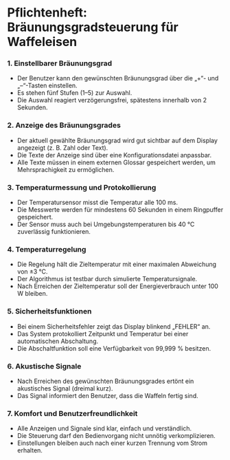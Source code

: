 # **Pflichtenheft: Bräunungsgradsteuerung für Waffeleisen**

### 1. **Einstellbarer Bräunungsgrad**
- Der Benutzer kann den gewünschten Bräunungsgrad über die „+“- und „–“-Tasten einstellen.  
- Es stehen fünf Stufen (1–5) zur Auswahl.  
- Die Auswahl reagiert verzögerungsfrei, spätestens innerhalb von 2 Sekunden.  

### 2. **Anzeige des Bräunungsgrades**
- Der aktuell gewählte Bräunungsgrad wird gut sichtbar auf dem Display angezeigt (z. B. Zahl oder Text).  
- Die Texte der Anzeige sind über eine Konfigurationsdatei anpassbar.  
- Alle Texte müssen in einem externen Glossar gespeichert werden, um Mehrsprachigkeit zu ermöglichen.  

### 3. **Temperaturmessung und Protokollierung**
- Der Temperatursensor misst die Temperatur alle 100 ms.  
- Die Messwerte werden für mindestens 60 Sekunden in einem Ringpuffer gespeichert.  
- Der Sensor muss auch bei Umgebungstemperaturen bis 40 °C zuverlässig funktionieren.  

### 4. **Temperaturregelung**
- Die Regelung hält die Zieltemperatur mit einer maximalen Abweichung von ±3 °C.  
- Der Algorithmus ist testbar durch simulierte Temperatursignale.  
- Nach Erreichen der Zieltemperatur soll der Energieverbrauch unter 100 W bleiben.  

### 5. **Sicherheitsfunktionen**
- Bei einem Sicherheitsfehler zeigt das Display blinkend „FEHLER“ an.  
- Das System protokolliert Zeitpunkt und Temperatur bei einer automatischen Abschaltung.  
- Die Abschaltfunktion soll eine Verfügbarkeit von 99,999 % besitzen.  

### 6. **Akustische Signale**
- Nach Erreichen des gewünschten Bräunungsgrades ertönt ein akustisches Signal (dreimal kurz).  
- Das Signal informiert den Benutzer, dass die Waffeln fertig sind.  

### 7. **Komfort und Benutzerfreundlichkeit**
- Alle Anzeigen und Signale sind klar, einfach und verständlich.  
- Die Steuerung darf den Bedienvorgang nicht unnötig verkomplizieren.  
- Einstellungen bleiben auch nach einer kurzen Trennung vom Strom erhalten.  
